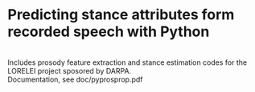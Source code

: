 # Predicting stance attributes form recorded speech with Python
<br> Includes prosody feature extraction and stance estimation codes for the LORELEI project sposored by DARPA.
<br> Documentation, see doc/pyprosprop.pdf
